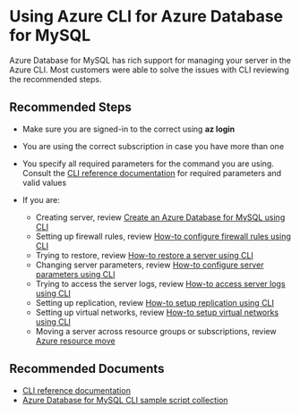 <properties
    pageTitle="Design, Development, and APIs for MySQL - CLI"
    description="Design, Development, and APIs for MySQL - CLI"
    service="microsoft.dbformysql"
    resource="servers"
    authors="jan-eng"
    ms.author="janeng"
    displayOrder="310"
    selfHelpType="generic"
    supportTopicIds="32640047"
    resourceTags="servers, databases"
    productPesIds="16221"
    cloudEnvironments="public"
    articleId="0f4e6418-9420-4958-9bf6-013ec38d1206"
/>

# Using Azure CLI for Azure Database for MySQL

Azure Database for MySQL has rich support for managing your server in the Azure CLI. Most customers were able to solve the issues with CLI reviewing the recommended steps.

## **Recommended Steps**

* Make sure you are signed-in to the correct using **az login**
* You are using the correct subscription in case you have more than one
* You specify all required parameters for the command you are using. Consult the [CLI reference documentation](https://docs.microsoft.com/cli/azure/mysql?view=azure-cli-latest) for required parameters and valid values
* If you are:

  * Creating server, review [Create an Azure Database for MySQL using CLI](https://docs.microsoft.com/azure/mysql/quickstart-create-mysql-server-database-using-azure-cli)
  * Setting up firewall rules, review [How-to configure firewall rules using CLI](https://docs.microsoft.com/azure/mysql/howto-manage-firewall-using-cli)
  * Trying to restore, review [How-to restore a server using CLI](https://docs.microsoft.com/azure/mysql/howto-restore-server-cli)
  * Changing server parameters, review [How-to configure server parameters using CLI](https://docs.microsoft.com/azure/mysql/howto-configure-server-parameters-using-cli)
  * Trying to access the server logs, review [How-to access server logs using CLI](https://docs.microsoft.com/azure/mysql/howto-configure-server-logs-in-cli)
  * Setting up replication, review [How-to setup replication using CLI](https://docs.microsoft.com/azure/mysql/howto-read-replicas-cli)
  * Setting up virtual networks, review [How-to setup virtual networks using CLI](https://docs.microsoft.com/azure/mysql/howto-manage-vnet-using-cli)
  * Moving a server across resource groups or subscriptions, review [Azure resource move](https://docs.microsoft.com/azure/azure-resource-manager/resource-group-move-resources)


## **Recommended Documents**

* [CLI reference documentation](https://docs.microsoft.com/cli/azure/mysql?view=azure-cli-latest)<br>
* [Azure Database for MySQL CLI sample script collection](https://docs.microsoft.com/azure/mysql/sample-scripts-azure-cli)
